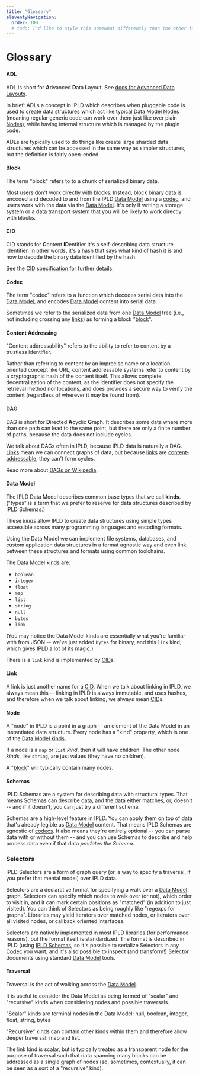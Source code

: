 ```yaml
---
title: "Glossary"
eleventyNavigation:
  order: 100
  # todo: I'd like to style this somewhat differently than the other top-levels (because it's not expandable / has no children).  Not sure how best to implement that.
---
```


Glossary
========

#### ADL

ADL is short for **A**dvanced **D**ata **L**ayout.  See [docs for Advanced Data Layouts](/docs/advanced-data-layouts/).

In brief: ADLs a concept in IPLD which describes when pluggable code is used to create data structures
which act like typical [Data Model](#data-model) [Nodes](#node)
(meaning regular generic code can work over them just like over plain [Nodes](#node)),
while having internal structure which is managed by the plugin code.

ADLs are typically used to do things like create large sharded data structures which can be accessed in the same way as simpler structures,
but the definition is fairly open-ended.

#### Block

The term "block" refers to to a chunk of serialized binary data.

Most users don't work directly with blocks.
Instead, block binary data is encoded and decoded to and from the IPLD [Data Model](#data-model) using a [codec](#codec),
and users work with the data via the [Data Model](#data-model).
It's only if writing a storage system or a data transport system that you will be likely to work directly with blocks.

#### CID

CID stands for **C**ontent **ID**entifier
It's a self-describing data structure identifier.
In other words, it's a hash that says what kind of hash it is and how to decode the binary data identified by the hash.

See the [CID specification](https://github.com/multiformats/cid) for further details.

#### Codec

The term "codec" refers to a function which decodes serial data into the [Data Model](#data-model),
and encodes [Data Model](#data-model) content into serial data.

Sometimes we refer to the serialized data from one [Data Model](#data-model) tree (i.e., not including crossing any [links](#link))
as forming a block "[block](#block)".

#### Content Addressing

"Content addressability" refers to the ability to refer to content by a trustless identifier.

Rather than referring to content by an imprecise name or a location-oriented concept like URL,
content addressable systems refer to content by a cryptographic hash of the content itself.
This allows complete decentralization of the content,
as the identifier does not specify the retrieval method nor locations,
and does provides a secure way to verify the content (regardless of wherever it may be found from).

#### DAG

DAG is short for **D**irected **A**cyclic **G**raph.
It describes some data where more than one path can lead to the same point,
but there are only a finite number of paths, because the data does not include cycles.

We talk about DAGs often in IPLD, because IPLD data is naturally a DAG.
[Links](#link) mean we can connect graphs of data,
but because [links](#link) are [content-addressable](#content-addressing), they can't form cycles.

Read more about [DAGs on Wikipedia](https://en.wikipedia.org/wiki/Directed_acyclic_graph).

#### Data Model

The IPLD Data Model describes common base types that we call **kinds**.
("types" is a term that we prefer to reserve for data structures described by IPLD Schemas.)

These *kinds* allow IPLD to create data structures using simple types
accessible across many programming languages and encoding formats.

Using the Data Model we can implement file systems, databases, and custom
application data structures in a format agnostic way and even link between
these structures and formats using common toolchains.

The Data Model kinds are:

* `boolean`
* `integer`
* `float`
* `map`
* `list`
* `string`
* `null`
* `bytes`
* `link`

(You may notice the Data Model kinds are essentially what you're familiar with from JSON --
we've just added `bytes` for binary, and this `link` kind, which gives IPLD a lot of its magic.)

There is a `link` kind is implemented by [CID](#cid)s.

#### Link

A link is just another name for a [CID](#cid).
When we talk about linking in IPLD, we always mean this -- linking in IPLD is always immutable, and uses hashes,
and therefore when we talk about linking, we always mean [CID](#cid)s.

#### Node

A "node" in IPLD is a point in a graph -- an element of the Data Model in an instantiated data structure.
Every node has a "kind" property, which is one of the [Data Model kinds](#data-model).

If a node is a `map` or `list` _kind_, then it will have children.
The other node _kinds_, like `string`, are just values (they have no children).

A "[block](#block)" will typically contain many nodes.

#### Schemas

IPLD Schemas are a system for describing data with structural types.
That means Schemas can describe data, and the data either matches, or, doesn't -- and if it doesn't, you can just try a different schema.

Schemas are a high-level feature in IPLD.
You can apply them on top of data that's already legible as [Data Model](#data-model) content.
That means IPLD Schemas are agnostic of [codecs](#codec).
It also means they're entirely optional -- you can parse data with or without them --
and you can use Schemas to describe and help process data even if that data _predates the Schema_.

### Selectors

IPLD Selectors are a form of graph query (or, a way to specify a traversal, if you prefer that mental model) over IPLD data.

Selectors are a declarative format for specifying a walk over a [Data Model](#data-model) graph.
Selectors can specify which nodes to walk over (or not), which order to visit in, and it can mark certain positions as "matched" (in addition to just visited).
You can think of Selectors as being roughly like "regexps for graphs".
Libraries may yield iterators over matched nodes, or iterators over all visited nodes, or callback oriented interfaces.

Selectors are natively implemented in most IPLD libraries (for performance reasons),
but the format itself is standardized.
The format is described in IPLD (using [IPLD Schemas](#schemas),
so it's possible to serialize Selectors in any [Codec](#codec) you want,
and it's also possible to inspect (and transform!) Selector documents using standard [Data Model](#data-model) tools.

#### Traversal

Traversal is the act of walking across the [Data Model](#data-model).

It is useful to consider the Data Model as being formed of "scalar" and "recursive"
kinds when considering nodes and possible traversals.

"Scalar" kinds are terminal nodes in the Data Model: null, boolean, integer, float, string, bytes

"Recursive" kinds can contain other kinds within them and therefore allow deeper traversal: map and list.

The link kind is scalar, but is typically treated as a transparent node for the purpose
of traversal such that data spanning many blocks can be addressed as a single graph of nodes
(so, sometimes, contextually, it can be seen as a sort of a "recursive" kind).
